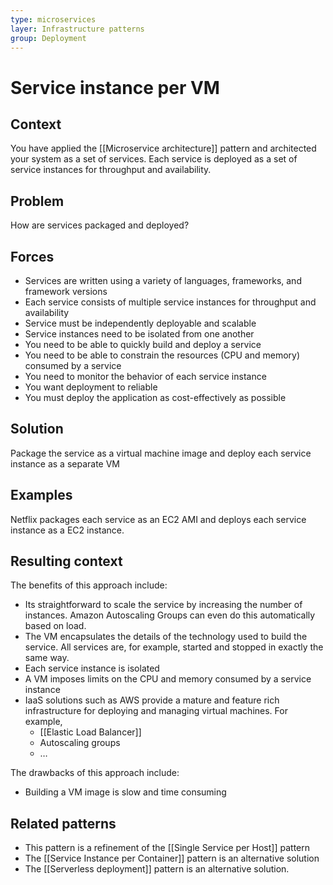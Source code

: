 ```yaml
---
type: microservices
layer: Infrastructure patterns
group: Deployment
---
```

# Service instance per VM

## Context

You have applied the [[Microservice architecture]] pattern and architected your system as a set of services. Each service is deployed as a set of service instances for throughput and availability.

## Problem

How are services packaged and deployed?

## Forces

- Services are written using a variety of languages, frameworks, and framework versions
- Each service consists of multiple service instances for throughput and availability
- Service must be independently deployable and scalable
- Service instances need to be isolated from one another
- You need to be able to quickly build and deploy a service
- You need to be able to constrain the resources (CPU and memory) consumed by a service
- You need to monitor the behavior of each service instance
- You want deployment to reliable
- You must deploy the application as cost-effectively as possible

## Solution

Package the service as a virtual machine image and deploy each service instance as a separate VM

## Examples

Netflix packages each service as an EC2 AMI and deploys each service instance as a EC2 instance.

## Resulting context

The benefits of this approach include:
- Its straightforward to scale the service by increasing the number of instances. Amazon Autoscaling Groups can even do this automatically based on load.
- The VM encapsulates the details of the technology used to build the service. All services are, for example, started and stopped in exactly the same way.
- Each service instance is isolated
- A VM imposes limits on the CPU and memory consumed by a service instance
- IaaS solutions such as AWS provide a mature and feature rich infrastructure for deploying and managing virtual machines. For example,
  - [[Elastic Load Balancer]]
  - Autoscaling groups
  - …

The drawbacks of this approach include:
- Building a VM image is slow and time consuming

## Related patterns

- This pattern is a refinement of the [[Single Service per Host]] pattern
- The [[Service Instance per Container]] pattern is an alternative solution
- The [[Serverless deployment]] pattern is an alternative solution.
